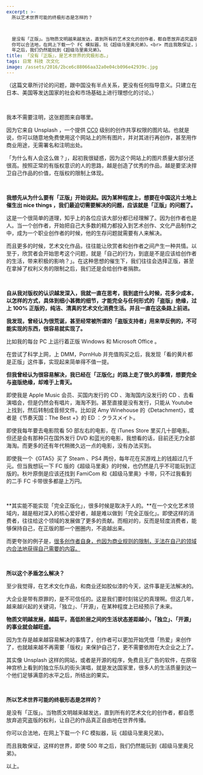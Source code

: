```yaml
---
excerpt: >-
  所以艺术世界可能的终极形态是怎样的？



  是没有「正版」。当物质文明越来越发达，直到所有的艺术文化的创作者，都自愿放弃追究盗版的权利，让自己的作品真正自由地在世界传播。<br>
  你可以合法地，在网上下载一个 FC 模拟器，玩《超级马里奥兄弟》。<br> 而且我敢保证，这样的世界，即使 500
  年之后，我们仍然能玩到《超级马里奥兄弟》。
title: 「没有『正版』，是艺术世界的究极形态。」
tags: 日常 科技 次文化
image: /assets/2016/2bce6c88066aa32a0e04cb096e42939c.jpg
---
```


（这篇文章所讨论的问题，跟中国没有半点关系，更没有任何指导意义。只建立在日本、美国等发达国家的社会和市场基础上进行理想化的讨论。）

<br>

我本不需要注明，这张题图来自哪里。

因为它来自 Unsplash ，一个提供 [CC0](https://creativecommons.org/publicdomain/zero/1.0/) 级别的创作共享权限的图片站。也就是说，你可以随意地免费使用这个网站上的所有图片，并对其进行再创作，甚至用作商业用途，无需署名和注明出处。

「为什么有人会这么做？」，起初我很疑惑，因为这个网站上的图片质量大部分还很高。按照正常的有版权意识的人的思路，越是创造了优秀的作品，越是要坚决捍卫自己作品的价值，在版权的限制上体现。

<br>

**我想先从为什么要有「正版」开始说起。因为某种程度上，想要在中国这片土地上催生出 nice things ，我们最迫切需要解决的问题，应该就是「正版」的问题了。**

这是一个很简单的道理，知乎上的各位应该大部分都已经理解了。因为创作者也是人。当一个创作者，开始把自己大多数的精力都投入到艺术创作、文化产品制作之中，成为一个职业创作者的时候，他的生存问题就需要有人来解决。

而且更多的时候，艺术文化作品，往往能让欣赏者和创作者之间产生一种共情。以至于，欣赏者会开始思考这个问题，就是「自己的行为，到底是不是应该给创作者的生活，带来积极的影响？」。在这种思想的催生下，我们往往会选择正版，甚至在拿掉了权利义务的限制之后，我们还是会给创作者捐款。

<br>

**自从我对版权的认识越发深入，我就一直在思考，我到底什么时候，花多少成本，以怎样的方式，具体到细小甚微的细节，才能完全与任何形式的「盗版」绝缘，过上 100% 正版的，纯洁、清真的艺术文化消费生活。并且一直在这条路上前进。**

**我发现，曾经认为很荒诞，甚至经常被所谓的「盗版支持者」用来举反例的，不可能实现的东西，很容易就实现了。**

比如我的每台 PC 上运行着正版 Windows 和 Microsoft Office 。

在尝试了科学上网，上 DMM，PornHub 并充值购买之后，我发现「看的黄片都是正版」这件事，实现起来简单得不值一提。

**但我曾经认为很容易解决，我已经在「正版化」的路上走了很久的事情，想要完全与盗版绝缘，却难于上青天。**

即使我是 Apple Music 会员、买国内发行的 CD 、海淘国内没发行的 CD 、去看演唱会，但是仍然会有唱片，海淘不到。甚至直接是没有发行，只能从 Youtube 上找到，然后转制成音频文件。比如说 Amy Winehouse 的《Detachment》，或者是《节奏天国：The Best +》的 ED ：クラスメイト。

即使我每年要去电影院看 50 部左右的电影，在 iTunes Store 里买几十部电影。但还是会有那种只在国外发行 DVD 和蓝光的电影，我想看的话，目前还无力全部海淘。而更多的还有年代稍微久远一点的电影，没有办法买到。

即使我一个《GTA5》买了 Steam 、PS4 两份，每年花在买游戏上的钱超过几千元。但当我想玩一下 FC 版的《超级马里奥》的时候，也仍然是几乎不可能玩到正版的。秋叶原倒是应该还找到 FamiCom 和《超级马里奥》卡带，只不过我看到的二手 FC 卡带很多都是上万円。

<br>

**其实能不能实现「完全正版化」，很多时候是取决于人的。**在一个文化艺术领域内，越是相对深入的核心爱好者，越是难以做到「完全正版化」。即使这样的消费者，往往给这个领域的发展做了更多的贡献。而相对的，反而是轻度消费者，能够保持自己，在正版的那一个圈圈内，不逾越出来。

而更夸张的例子是，[很多创作者自身，也因为商业规则的限制，无法在自己的领域内合法地获得自己需要的内容。](https://www.zhihu.com/question/26743828/answer/105278173)

<br>

**所以这个矛盾怎么解决？**

至少我觉得，在艺术文化作品，和商业还如胶似漆的今天，这件事是无法解决的。

大企业是带有原罪的，是不可信任的。这是我们要时刻铭记的真理啊。但这几年，越来越兴起的关键词，「独立」、「开源」，在某种程度上已经预示了未来。

**物质文明越发展，越扁平，高低阶层之间的生活状态差距越小，「独立」、「开源」的事业就会越旺盛。**

因为生存是越来越容易解决的事情了，创作者可以更加开始凭借「热爱」来创作了，也就越来越不再需要「版权」来保护自己了，更不需要依附在大企业之上了。

其实像 Unsplash 这样的网站，或者是开源的程序，免费且无广告的软件，在原宿神宫桥上看到的独立乐队的街头演唱，就是发达国家里，很多人的生活质量到达一个他们足够满意的水平之后，所结出的果实。

<br>

**所以艺术世界可能的终极形态是怎样的？**

是没有「正版」。当物质文明越来越发达，直到所有的艺术文化的创作者，都自愿放弃追究盗版的权利，让自己的作品真正自由地在世界传播。

你可以合法地，在网上下载一个 FC 模拟器，玩《超级马里奥兄弟》。

而且我敢保证，这样的世界，即使 500 年之后，我们仍然能玩到《超级马里奥兄弟》。

以上。
